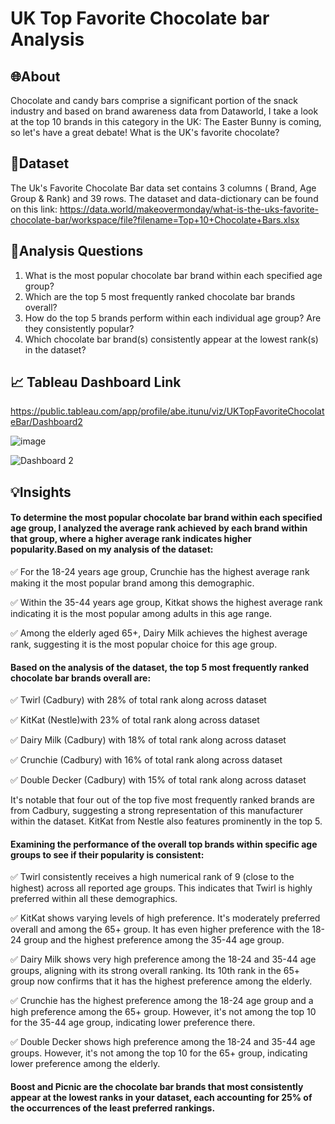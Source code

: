 # UK Top Favorite Chocolate bar Analysis


## 🌐About
Chocolate and candy bars comprise a significant portion of the snack industry and based on brand awareness data from Dataworld, I take a look at the top 10 brands in this category in the UK:
The Easter Bunny is coming, so let's have a great debate! What is the UK's favorite chocolate?

## 📝Dataset

The Uk's Favorite Chocolate Bar data set contains 3 columns ( Brand, Age Group & Rank) and 39 rows. The dataset and data-dictionary can be found on this link:
https://data.world/makeovermonday/what-is-the-uks-favorite-chocolate-bar/workspace/file?filename=Top+10+Chocolate+Bars.xlsx

## 💬Analysis Questions
1. What is the most popular chocolate bar brand within each specified age group?
2. Which are the top 5 most frequently ranked chocolate bar brands overall?
3. How do the top 5 brands perform within each individual age group? Are they consistently popular? 
4. Which chocolate bar brand(s) consistently appear at the lowest rank(s) in the dataset?

## 📈 Tableau Dashboard Link

https://public.tableau.com/app/profile/abe.itunu/viz/UKTopFavoriteChocolateBar/Dashboard2


![image](https://user-images.githubusercontent.com/110028869/218813963-6a09363b-a1e8-48da-8afa-d242cae12fe5.png)


![Dashboard 2](https://user-images.githubusercontent.com/110028869/218815200-86f891b9-13fc-4cc4-aa84-e04c78d53ad3.png)


## 💡Insights

#### To determine the most popular chocolate bar brand within each specified age group, I analyzed the average rank achieved by each brand within that group, where a higher average rank indicates higher popularity.Based on my analysis of the dataset:

✅ For the 18-24 years age group, Crunchie has the highest average rank making it the most popular brand among this demographic.

✅ Within the 35-44 years age group, Kitkat shows the highest average rank indicating it is the most popular among adults in this age range.

✅ Among the elderly aged 65+, Dairy Milk achieves the highest average rank, suggesting it is the most popular choice for this age group.



#### Based on the analysis of the dataset, the top 5 most frequently ranked chocolate bar brands overall are:

✅ Twirl (Cadbury) with 28% of total rank along across dataset

✅ KitKat (Nestle)with 23% of total rank along across dataset

✅ Dairy Milk (Cadbury) with 18% of total rank along across dataset

✅ Crunchie (Cadbury) with 16% of total rank along across dataset

✅ Double Decker (Cadbury) with 15% of total rank along across dataset

It's notable that four out of the top five most frequently ranked brands are from Cadbury, suggesting a strong representation of this manufacturer within the dataset. KitKat from Nestle also features prominently in the top 5.



#### Examining the performance of the overall top brands within specific age groups to see if their popularity is consistent:

✅ Twirl consistently receives a high numerical rank of 9 (close to the highest) across all reported age groups. This indicates that Twirl is highly preferred within all these demographics.

✅ KitKat shows varying levels of high preference. It's moderately preferred overall and among the 65+ group. It has even higher preference with the 18-24 group and the highest preference among the 35-44 age group.

✅ Dairy Milk shows very high preference among the 18-24 and 35-44 age groups, aligning with its strong overall ranking. Its 10th rank in the 65+ group now confirms that it has the highest preference among the elderly.

✅ Crunchie has the highest preference among the 18-24 age group and a high preference among the 65+ group. However, it's not among the top 10 for the 35-44 age group, indicating lower preference there.

✅ Double Decker shows high preference among the 18-24 and 35-44 age groups. However, it's not among the top 10 for the 65+ group, indicating lower preference among the elderly.

#### Boost and Picnic are the chocolate bar brands that most consistently appear at the lowest ranks in your dataset, each accounting for 25% of the occurrences of the least preferred rankings.



 

